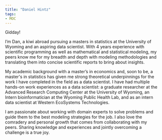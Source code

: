 ```yaml
---
title: "Daniel Hintz"
tags:
- MOC 
---
```


Gidday!

I’m Dan, a kiwi abroad pursuing a masters in statistics at the University of Wyoming and an aspiring data scientist. With 4 years experience with scientific programming as well as mathematical and statistical modeling, my peers know me for my breadth and depth with modeling methodologies and translating them into concise scientific reports to bring about insights.

My academic background with a master’s in economics and, soon to be, a master's in statistics has given me strong theoretical underpinnings for the work I have completed in the field as a data scientist.  I have had multiple hands-on work experiences as a data scientist: a graduate researcher at the Advanced Research Computing Center at the University of Wyoming, an Intern bioinformatician at the Wyoming Public Health Lab, and as an intern data scientist at Western EcoSystems Technologies.

I am passionate about working with domain experts to solve problems and guide them to the best modeling strategies for the job. I also love the comradery and personal growth that comes from collaborating with my peers. Sharing knowledge and experiences and jointly overcoming a challenge is a true joy.
